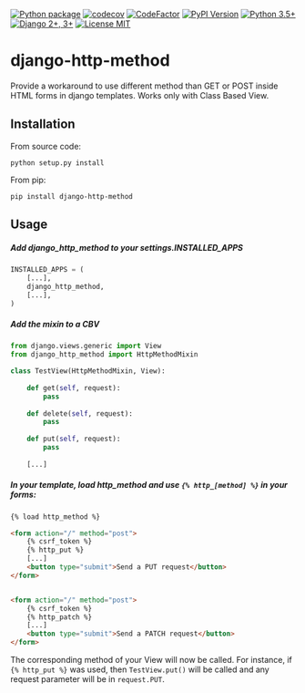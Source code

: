[![Python package](https://github.com/qcoumes/django-http-method/workflows/Python%20package/badge.svg)](https://github.com/qcoumes/django-http-method/actions/)
[![codecov](https://codecov.io/gh/qcoumes/django-http-method/branch/master/graph/badge.svg)](https://codecov.io/gh/qcoumes/django-http-method)
[![CodeFactor](https://www.codefactor.io/repository/github/qcoumes/django-http-method/badge)](https://www.codefactor.io/repository/github/qcoumes/django-http-method)
[![PyPI Version](https://badge.fury.io/py/django-http-method.svg)](https://badge.fury.io/py/django-http-method)
[![Python 3.5+](https://img.shields.io/badge/python-3.5+-brightgreen.svg)](#)
[![Django 2+, 3+](https://img.shields.io/badge/django-2.0+%2C%203.0+-brightgreen.svg)](#)
[![License MIT](https://img.shields.io/badge/license-MIT-brightgreen.svg)](https://github.com/qcoumes/django-http-method/blob/master/LICENSE)

# django-http-method
Provide a workaround to use different method than GET or POST inside HTML forms in django templates. Works only with Class Based View.

## Installation
From source code:

    python setup.py install

From pip:

    pip install django-http-method

## Usage

##### Add *django_http_method* to your settings.INSTALLED_APPS

```python
INSTALLED_APPS = (
    [...],
    django_http_method,
    [...],
)
```

##### Add the mixin to a CBV

```python
from django.views.generic import View
from django_http_method import HttpMethodMixin

class TestView(HttpMethodMixin, View):
	
	def get(self, request):
		pass
	
	def delete(self, request):
		pass
	
	def put(self, request):
		pass
	
	[...]
```

##### In your template, load *http_method* and use `{% http_[method] %}` in your forms:
```html
{% load http_method %}

<form action="/" method="post">
    {% csrf_token %}
    {% http_put %}
    [...]
    <button type="submit">Send a PUT request</button>
</form>


<form action="/" method="post">
    {% csrf_token %}
    {% http_patch %}
    [...]
    <button type="submit">Send a PATCH request</button>
</form>
```

The corresponding method of your View will now be called. For instance, if `{% http_put %}` was used, then `TestView.put()` will be called and any request parameter will be in `request.PUT`.
